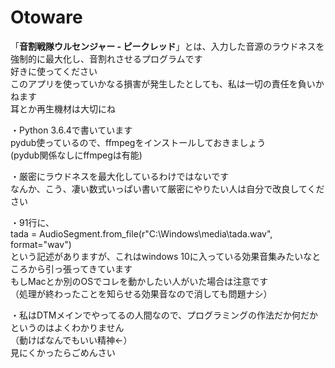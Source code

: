 # Otoware
「**音割戦隊ウルセンジャー - ピークレッド**」とは、入力した音源のラウドネスを強制的に最大化し、音割れさせるプログラムです  
好きに使ってください  
このアプリを使っていかなる損害が発生したとしても、私は一切の責任を負いかねます  
耳とか再生機材は大切にね  
  
・Python 3.6.4で書いています  
pydub使っているので、ffmpegをインストールしておきましょう  
(pydub関係なしにffmpegは有能)  
  
・厳密にラウドネスを最大化しているわけではないです  
なんか、こう、凄い数式いっぱい書いて厳密にやりたい人は自分で改良してください  
  
・91行に、  
tada = AudioSegment.from_file(r"C:\Windows\media\tada.wav", format="wav")  
という記述がありますが、これはwindows 10に入っている効果音集みたいなところから引っ張ってきています  
もしMacとか別のOSでコレを動かしたい人がいた場合は注意です  
（処理が終わったことを知らせる効果音なので消しても問題ナシ）  
  
・私はDTMメインでやってるの人間なので、プログラミングの作法だか何だかというのはよくわかりません  
（動けばなんでもいい精神←）  
見にくかったらごめんさい  
